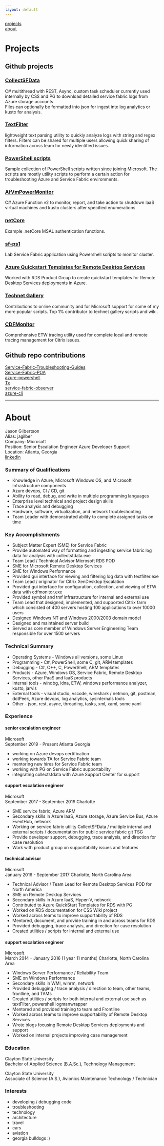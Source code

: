 ```yaml
---
layout: default
---
```


[projects](#projects)  
[about](#about)  

# Projects

## Github projects  

### [CollectSFData](https://github.com/Microsoft/CollectServiceFabricData)  

C# multithread with REST, Async, custom task scheduler currently used internally by CSS and PG to download detailed service fabric logs from Azure storage accounts.  
Files can optionally be formatted into json for ingest into log analytics or kusto for analysis.  

### [TextFilter](https://github.com/jasonagilbertson/textFilter)  

lightweight text parsing utility to quickly analyze logs with string and regex filters. Filters can be shared for multiple users allowing quick sharing of information across team for newly identified issues.  

### [PowerShell scripts](https://github.com/jagilber/powershellScripts)  

Sample collection of PowerShell scripts written since joining Microsoft. The scripts are mostly utility scripts to perform a certain action for troubleshooting Azure and Service Fabric environments.  

### [AfVmPowerMonitor](https://github.com/jagilber/afVmPowerMonitor)  

C# Azure Function v2 to monitor, report, and take action to shutdown IaaS virtual machines and kusto clusters after specified enumerations.  

### [netCore](https://github.com/jagilber/netCore)  

Example .netCore MSAL authentication functions.  

### [sf-ps1](https://github.com/jagilber/sf-ps1)  

Lab Service Fabric application using Powershell scripts to monitor cluster.  

### [Azure Quickstart Templates for Remote Desktop Services](https://github.com/Azure/rds-templates)  

Worked with RDS Product Group to create quickstart templates for Remote Desktop Services deployments in Azure.

### [Technet Gallery](https://gallery.technet.microsoft.com/site/search?query=jagilber)  

Contributions to online community and for Microsoft support for some of my more popular scripts. Top 1% contributor to technet gallery scripts and wiki.  

### [CDFMonitor](https://github.com/citrix/CDFMonitor)  

Comprehensive ETW tracing utility used for complete local and remote tracing management for Citrix issues.  

## Github repo contributions  

[Service-Fabric-Troubleshooting-Guides](https://github.com/Azure/Service-Fabric-Troubleshooting-Guides)  
[Service-Fabric-POA](https://github.com/Microsoft/Service-Fabric-POA)  
[azure-powershell](https://github.com/Azure/azure-powershell)  
[Tx](https://github.com/microsoft/Tx)  
[service-fabric-observer](https://github.com/jagilber/service-fabric-observer)  
[azure-cli](https://github.com/jagilber/azure-cli)

---

# About

Jason Gilbertson  
Alias: jagilber  
Company: Microsoft  
Position: Senior Escalation Engineer Azure Developer Support  
Location: Atlanta, Georgia  
[linkedin](https://www.linkedin.com/in/jason-gilbertson)

### Summary of Qualifications  

* Knowledge in Azure, Microsoft Windows OS, and Microsoft Infrastructure components  
* Azure devops, CI / CD, git  
* Ability to read, debug, and write in multiple programming languages  
* Enterprise level technical and project design skills  
* Trace analysis and debugging  
* Hardware, software, virtualization, and network troubleshooting  
* Team Leader with demonstrated ability to complete assigned tasks on time  

### Key Accomplishments  

* Subject Matter Expert (SME) for Service Fabric  
* Provide automated way of formatting and ingesting service fabric log data for analysis with collectsfdata.exe  
* Team Lead / Technical Advisor Microsoft RDS POD  
* SME for Microsoft Remote Desktop Services  
* SME for Windows Performance  
* Provided gui interface for viewing and filtering log data with textfilter.exe  
* Team Lead / originator for Citrix XenDesktop Escalation  
* Provided gui interface for configuration, collection, and viewing of ETW data with cdfmonitor.exe  
* Provided symbol and tmf infrastructure for internal and external use  
* Team Lead that designed, implemented, and supported Citrix farm which consisted of 400 servers hosting 100 applications to over 10000 users  
* Designed Windows NT and Windows 2000/2003 domain model  
* Designed and maintained server build  
* Served as core member of Windows Server Engineering Team responsible for over 1500 servers  

### Technical Summary  

* Operating Systems - Windows all versions, some Linux  
* Programming - C#, PowerShell, some C, git, ARM templates  
* Debugging - C#, C++, C, PowerShell, ARM templates  
* Products - Azure, Windows OS, Service Fabric, Remote Desktop Services, other PaaS and IaaS products  
* Internal tools - windbg, idna, ETW, windows performance analyzer, kusto, jarvis  
* External tools - visual studio, vscode, wireshark / netmon, git, postman, dotPeek, Azure devops, log analytics, sysinternals tools  
* Other - json, rest, async, threading, tasks, xml, xaml, some yaml  

### Experience  

#### **senior escalation engineer**  

Microsoft  
September 2019 - Present Atlanta Georgia  

* working on Azure devops certification
* working towards TA for Service Fabric team  
* mentoring new hires for Service Fabric team  
* working with PG on Service Fabric supportability  
* integrating collectsfdata with Azure Support Center for support  

#### **support escalation engineer**  

Microsoft  
September 2017 - September 2019 Charlotte  

* SME service fabric, Azure ARM  
* Secondary skills in Azure IaaS, Azure storage, Azure Service Bus, Azure EventHub, network  
* Working on service fabric utility CollectSFData / multiple internal and external scripts / documentation for public service fabric git TSG  
* Provide developer support, debugging, trace analysis, and direction for case resolution  
* Work with product group on supportability issues and features  

#### **technical advisor**  

Microsoft  
January 2016 -  September 2017 Charlotte, North Carolina Area  

* Technical Advisor / Team Lead for Remote Desktop Services POD for North America  
* SME on Remote Desktop Services  
* Secondary skills in Azure IaaS, Hyper-V, network  
* Contributed to Azure QuickStart Templates for RDS with PG  
* Worked on RDS documentation for CSS Wiki project  
* Worked across teams to improve supportability of RDS  
* Mentored, document, and provide training in and across teams for RDS  
* Provided debugging, trace analysis, and direction for case resolution  
* Created utilities / scripts for internal and external use  

#### **support escalation engineer**  

Microsoft  
March 2014 - January 2016 (1 year 11 months) Charlotte, North Carolina Area  

* Windows Server Performance / Reliability Team  
* SME on Windows Performance  
* Secondary skills in WMI, winrm, network  
* Provided debugging / trace analysis / direction to team, other teams, frontline, and TAMs  
* Created utilities / scripts for both internal and external use such as textFilter, powershell logmanwrapper  
* Mentored and provided training to team and Frontline  
* Worked across teams to improve supportability of Remote Desktop Services  
* Wrote blogs focusing Remote Desktop Services deployments and support  
* Worked on internal projects improving case management  

### Education  

Clayton State University  
Bachelor of Applied Science (B.A.Sc.), Technology Management  

Clayton State University  
Associate of Science (A.S.), Avionics Maintenance Technology / Technician  

### Interests  

* developing / debugging code  
* troubleshooting
* technology  
* architecture  
* travel  
* cars  
* aviation  
* georgia bulldogs  :)
